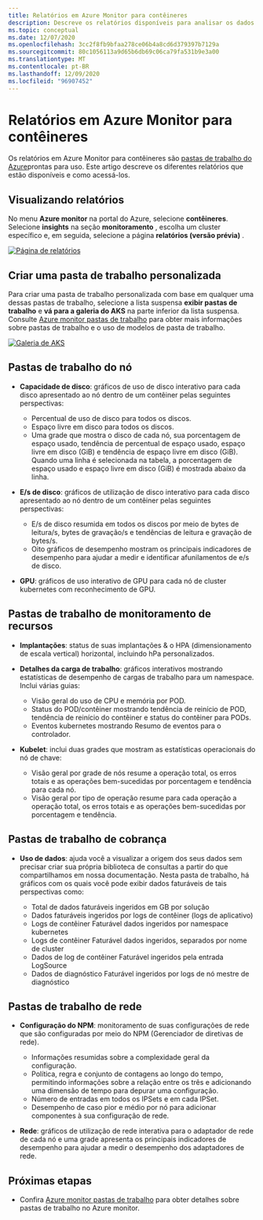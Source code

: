 ```yaml
---
title: Relatórios em Azure Monitor para contêineres
description: Descreve os relatórios disponíveis para analisar os dados coletados por Azure Monitor para contêineres.
ms.topic: conceptual
ms.date: 12/07/2020
ms.openlocfilehash: 3cc2f8fb9bfaa278ce06b4a8cd6d379397b7129a
ms.sourcegitcommit: 80c1056113a9d65b6db69c06ca79fa531b9e3a00
ms.translationtype: MT
ms.contentlocale: pt-BR
ms.lasthandoff: 12/09/2020
ms.locfileid: "96907452"
---
```

# <a name="reports-in-azure-monitor-for-containers"></a>Relatórios em Azure Monitor para contêineres
Os relatórios em Azure Monitor para contêineres são [pastas de trabalho do Azure](../platform/workbooks-overview.md)prontas para uso. Este artigo descreve os diferentes relatórios que estão disponíveis e como acessá-los.

## <a name="viewing-reports"></a>Visualizando relatórios
No menu **Azure monitor** na portal do Azure, selecione **contêineres**. Selecione **insights** na seção **monitoramento** , escolha um cluster específico e, em seguida, selecione a página **relatórios (versão prévia)** . 

[![Página de relatórios](media/container-insights-reports/reports-page.png)](media/container-insights-reports/reports-page.png#lightbox)

## <a name="create-a-custom-workbook"></a>Criar uma pasta de trabalho personalizada
Para criar uma pasta de trabalho personalizada com base em qualquer uma dessas pastas de trabalho, selecione a lista suspensa **exibir pastas de trabalho** e **vá para a galeria do AKS** na parte inferior da lista suspensa. Consulte [Azure monitor pastas de trabalho](../platform/workbooks-overview.md) para obter mais informações sobre pastas de trabalho e o uso de modelos de pasta de trabalho.

[![Galeria de AKS](media/container-insights-reports/aks-gallery.png)](media/container-insights-reports/aks-gallery.png#lightbox)

## <a name="node-workbooks"></a>Pastas de trabalho do nó

- **Capacidade de disco**: gráficos de uso de disco interativo para cada disco apresentado ao nó dentro de um contêiner pelas seguintes perspectivas:

    - Percentual de uso de disco para todos os discos.
    - Espaço livre em disco para todos os discos.
    - Uma grade que mostra o disco de cada nó, sua porcentagem de espaço usado, tendência de percentual de espaço usado, espaço livre em disco (GiB) e tendência de espaço livre em disco (GiB). Quando uma linha é selecionada na tabela, a porcentagem de espaço usado e espaço livre em disco (GiB) é mostrada abaixo da linha.

- **E/s de disco**: gráficos de utilização de disco interativo para cada disco apresentado ao nó dentro de um contêiner pelas seguintes perspectivas:

    - E/s de disco resumida em todos os discos por meio de bytes de leitura/s, bytes de gravação/s e tendências de leitura e gravação de bytes/s.
    - Oito gráficos de desempenho mostram os principais indicadores de desempenho para ajudar a medir e identificar afunilamentos de e/s de disco.

- **GPU**: gráficos de uso interativo de GPU para cada nó de cluster kubernetes com reconhecimento de GPU.

## <a name="resource-monitoring-workbooks"></a>Pastas de trabalho de monitoramento de recursos

- **Implantações**: status de suas implantações & o HPA (dimensionamento de escala vertical) horizontal, incluindo hPa personalizados. 
  
- **Detalhes da carga de trabalho**: gráficos interativos mostrando estatísticas de desempenho de cargas de trabalho para um namespace. Inclui várias guias:

  - Visão geral do uso de CPU e memória por POD.
  - Status do POD/contêiner mostrando tendência de reinício de POD, tendência de reinício do contêiner e status do contêiner para PODs.
  - Eventos kubernetes mostrando Resumo de eventos para o controlador.

- **Kubelet**: inclui duas grades que mostram as estatísticas operacionais do nó de chave:

    - Visão geral por grade de nós resume a operação total, os erros totais e as operações bem-sucedidas por porcentagem e tendência para cada nó.
    - Visão geral por tipo de operação resume para cada operação a operação total, os erros totais e as operações bem-sucedidas por porcentagem e tendência.
## <a name="billing-workbooks"></a>Pastas de trabalho de cobrança

- **Uso de dados**: ajuda você a visualizar a origem dos seus dados sem precisar criar sua própria biblioteca de consultas a partir do que compartilhamos em nossa documentação. Nesta pasta de trabalho, há gráficos com os quais você pode exibir dados faturáveis de tais perspectivas como:

  - Total de dados faturáveis ingeridos em GB por solução
  - Dados faturáveis ingeridos por logs de contêiner (logs de aplicativo)
  - Logs de contêiner Faturável dados ingeridos por namespace kubernetes
  - Logs de contêiner Faturável dados ingeridos, separados por nome de cluster
  - Dados de log de contêiner Faturável ingeridos pela entrada LogSource
  - Dados de diagnóstico Faturável ingeridos por logs de nó mestre de diagnóstico

## <a name="networking-workbooks"></a>Pastas de trabalho de rede

- **Configuração do NPM**: monitoramento de suas configurações de rede que são configuradas por meio do NPM (Gerenciador de diretivas de rede).

  - Informações resumidas sobre a complexidade geral da configuração.
  - Política, regra e conjunto de contagens ao longo do tempo, permitindo informações sobre a relação entre os três e adicionando uma dimensão de tempo para depurar uma configuração.
  - Número de entradas em todos os IPSets e em cada IPSet.
  - Desempenho de caso pior e médio por nó para adicionar componentes à sua configuração de rede.

- **Rede**: gráficos de utilização de rede interativa para o adaptador de rede de cada nó e uma grade apresenta os principais indicadores de desempenho para ajudar a medir o desempenho dos adaptadores de rede.



## <a name="next-steps"></a>Próximas etapas

- Confira [Azure monitor pastas de trabalho](../platform/workbooks-overview.md) para obter detalhes sobre pastas de trabalho no Azure monitor.
